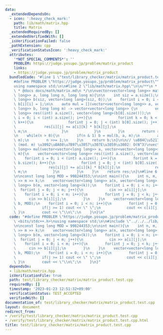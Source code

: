 ```yaml
---
data:
  _extendedDependsOn:
  - icon: ':heavy_check_mark:'
    path: lib/math/matrix.hpp
    title: Matrix
  _extendedRequiredBy: []
  _extendedVerifiedWith: []
  _isVerificationFailed: false
  _pathExtension: cpp
  _verificationStatusIcon: ':heavy_check_mark:'
  attributes:
    '*NOT_SPECIAL_COMMENTS*': ''
    PROBLEM: https://judge.yosupo.jp/problem/matrix_product
    links:
    - https://judge.yosupo.jp/problem/matrix_product
  bundledCode: "#line 1 \"test/library_checker/matrix/matrix_product.test.cpp\"\n\
    #define PROBLEM \"https://judge.yosupo.jp/problem/matrix_product\"\n#include <bits/stdc++.h>\n\
    using namespace std;\n\n#line 2 \"lib/math/matrix.hpp\"\n\n/**\n * @brief Matrix\n\
    \ * @docs docs/math/matrix.md\n */\n\nvector<vector<long long>> matrixpow(vector<vector<long\
    \ long>> a, long long n, long long m){\n\n    int siz = a.size();\n    vector<vector<long\
    \ long>> b(siz, vector<long long>(siz, 0));\n    for(int i = 0; i < siz; i++)\
    \ b[i][i] = 1;\n\n    auto mul = [](vector<vector<long long>> a, vector<vector<long\
    \ long>> b, long long m) -> vector<vector<long long>> {\n        vector<vector<long\
    \ long>> res((int) a.size(), vector<long long>(b[0].size()));\n        for(int\
    \ i = 0; i < (int) a.size(); i++){\n            for(int k = 0; k < (int) b.size();\
    \ k++){\n                for(int j = 0; j < (int) b[0].size(); j++){\n       \
    \             res[i][j] += a[i][k] * b[k][j];\n                    res[i][j] %=\
    \ m;\n                }\n            }\n        }\n        return res;\n    };\n\
    \n    while(n > 0){\n        if(n & 1) b = mul(b, a, m);\n        a = mul(a, a,\
    \ m);\n        n >>= 1;\n    }\n    return b;\n}\n\n// \u884C\u5217\u306E\u7A4D\
    \ (mod. m) \u3092\u8A08\u7B97\u3057\u307E\u3059\u3002: O(N^3)\nvector<vector<long\
    \ long>> mul(vector<vector<long long>> a, vector<vector<long long>> b, long long\
    \ m){\n    vector<vector<long long>> res((int) a.size(), vector<long long>(b[0].size()));\n\
    \    for(int i = 0; i < (int) a.size(); i++){\n        for(int k = 0; k < (int)\
    \ b.size(); k++){\n            for(int j = 0; j < (int) b[0].size(); j++){\n \
    \               res[i][j] += a[i][k] * b[k][j];\n                res[i][j] %=\
    \ m;\n            }\n        }\n    }\n    return res;\n}\n#line 6 \"test/library_checker/matrix/matrix_product.test.cpp\"\
    \n\nconst long long MOD = 998244353;\n\nint main(){\n    int n, m, k; cin >> n\
    \ >> m >> k;\n    vector<vector<long long>> a(n, vector<long long>(m));\n    vector<vector<long\
    \ long>> b(m, vector<long long>(k));\n    for(int i = 0; i < n; i++){\n      \
    \  for(int j = 0; j < m; j++){\n            cin >> a[i][j];\n        }\n    }\n\
    \    for(int i = 0; i < m; i++){\n        for(int j = 0; j < k; j++){\n      \
    \      cin >> b[i][j];\n        }\n    }\n    vector<vector<long long>> c = mul(a,\
    \ b, MOD);\n    for(int i = 0; i < n; i++){\n        for(int j = 0; j < k; j++){\n\
    \            if(j >= 1) cout << \" \";\n            cout << c[i][j];\n       \
    \ }\n        cout << \"\\n\";\n    }\n}\n"
  code: "#define PROBLEM \"https://judge.yosupo.jp/problem/matrix_product\"\n#include\
    \ <bits/stdc++.h>\nusing namespace std;\n\n#include \"../../../lib/math/matrix.hpp\"\
    \n\nconst long long MOD = 998244353;\n\nint main(){\n    int n, m, k; cin >> n\
    \ >> m >> k;\n    vector<vector<long long>> a(n, vector<long long>(m));\n    vector<vector<long\
    \ long>> b(m, vector<long long>(k));\n    for(int i = 0; i < n; i++){\n      \
    \  for(int j = 0; j < m; j++){\n            cin >> a[i][j];\n        }\n    }\n\
    \    for(int i = 0; i < m; i++){\n        for(int j = 0; j < k; j++){\n      \
    \      cin >> b[i][j];\n        }\n    }\n    vector<vector<long long>> c = mul(a,\
    \ b, MOD);\n    for(int i = 0; i < n; i++){\n        for(int j = 0; j < k; j++){\n\
    \            if(j >= 1) cout << \" \";\n            cout << c[i][j];\n       \
    \ }\n        cout << \"\\n\";\n    }\n}"
  dependsOn:
  - lib/math/matrix.hpp
  isVerificationFile: true
  path: test/library_checker/matrix/matrix_product.test.cpp
  requiredBy: []
  timestamp: '2023-01-23 12:51:32+09:00'
  verificationStatus: TEST_ACCEPTED
  verifiedWith: []
documentation_of: test/library_checker/matrix/matrix_product.test.cpp
layout: document
redirect_from:
- /verify/test/library_checker/matrix/matrix_product.test.cpp
- /verify/test/library_checker/matrix/matrix_product.test.cpp.html
title: test/library_checker/matrix/matrix_product.test.cpp
---
```

